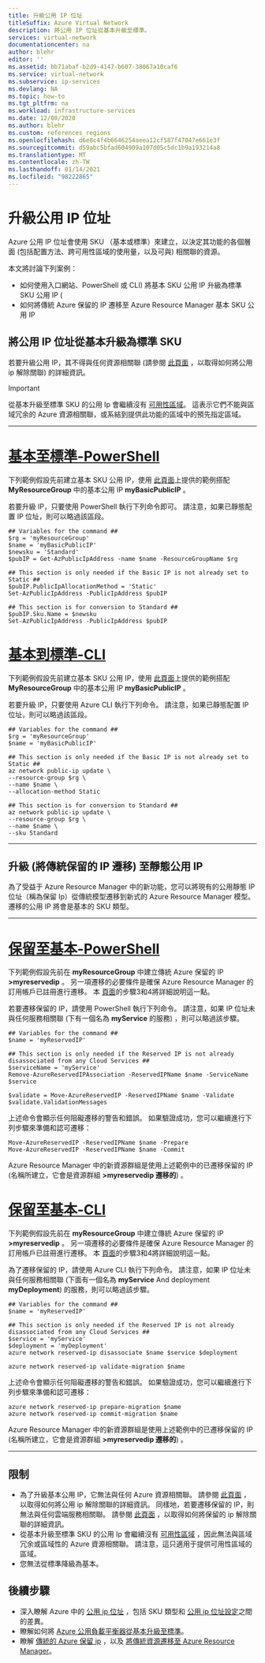 ```yaml
---
title: 升級公用 IP 位址
titleSuffix: Azure Virtual Network
description: 將公用 IP 位址從基本升級至標準。
services: virtual-network
documentationcenter: na
author: blehr
editor: ''
ms.assetid: bb71abaf-b2d9-4147-b607-38067a10caf6
ms.service: virtual-network
ms.subservice: ip-services
ms.devlang: NA
ms.topic: how-to
ms.tgt_pltfrm: na
ms.workload: infrastructure-services
ms.date: 12/08/2020
ms.author: blehr
ms.custom: references_regions
ms.openlocfilehash: d6e8c4f4b6646254aeea12cf587f47047e661e3f
ms.sourcegitcommit: d59abc5bfad604909a107d05c5dc1b9a193214a8
ms.translationtype: MT
ms.contentlocale: zh-TW
ms.lasthandoff: 01/14/2021
ms.locfileid: "98222865"
---
```

# <a name="upgrade-public-ip-addresses"></a>升級公用 IP 位址

Azure 公用 IP 位址會使用 SKU （基本或標準）來建立，以決定其功能的各個層面 (包括配置方法、跨可用性區域的使用量，以及可與) 相關聯的資源。 

本文將討論下列案例：
* 如何使用入口網站、PowerShell 或 CLI) 將基本 SKU 公用 IP 升級為標準 SKU 公用 IP (
* 如何將傳統 Azure 保留的 IP 遷移至 Azure Resource Manager 基本 SKU 公用 IP

## <a name="upgrade-public-ip-address-from-basic-to-standard-sku"></a>將公用 IP 位址從基本升級為標準 SKU

若要升級公用 IP，其不得與任何資源相關聯 (請參閱 [此頁面](./virtual-network-public-ip-address.md#view-modify-settings-for-or-delete-a-public-ip-address) ，以取得如何將公用 ip 解除關聯) 的詳細資訊。

>[!IMPORTANT]
>從基本升級至標準 SKU 的公用 Ip 會繼續沒有 [可用性區域](../availability-zones/az-overview.md?toc=%2fazure%2fvirtual-network%2ftoc.json#availability-zones)。  這表示它們不能與區域冗余的 Azure 資源相關聯，或系結到提供此功能的區域中的預先指定區域。

---
# <a name="basic-to-standard---powershell"></a>[**基本至標準-PowerShell**](#tab/option-upgrade-powershell)

下列範例假設先前建立基本 SKU 公用 IP，使用 [此頁面](./create-public-ip-powershell.md?tabs=option-create-public-ip-basic)上提供的範例搭配 **MyResourceGroup** 中的基本公用 IP **myBasicPublicIP** 。

若要升級 IP，只要使用 PowerShell 執行下列命令即可。  請注意，如果已靜態配置 IP 位址，則可以略過該區段。

```azurepowershell-interactive
## Variables for the command ##
$rg = 'myResourceGroup'
$name = 'myBasicPublicIP'
$newsku = 'Standard'
$pubIP = Get-AzPublicIpAddress -name $name -ResourceGroupName $rg

## This section is only needed if the Basic IP is not already set to Static ##
$pubIP.PublicIpAllocationMethod = 'Static'
Set-AzPublicIpAddress -PublicIpAddress $pubIP

## This section is for conversion to Standard ##
$pubIP.Sku.Name = $newsku
Set-AzPublicIpAddress -PublicIpAddress $pubIP
```

# <a name="basic-to-standard---cli"></a>[**基本到標準-CLI**](#tab/option-upgrade-cli)

下列範例假設先前建立基本 SKU 公用 IP，使用 [此頁面](./create-public-ip-cli.md?tabs=option-create-public-ip-basic)上提供的範例搭配 **MyResourceGroup** 中的基本公用 IP **myBasicPublicIP** 。

若要升級 IP，只要使用 Azure CLI 執行下列命令。  請注意，如果已靜態配置 IP 位址，則可以略過該區段。

```azurecli-interactive
## Variables for the command ##
$rg = 'myResourceGroup'
$name = 'myBasicPublicIP'

## This section is only needed if the Basic IP is not already set to Static ##
az network public-ip update \
--resource-group $rg \
--name $name \
--allocation-method Static 

## This section is for conversion to Standard ##
az network public-ip update \
--resource-group $rg \
--name $name \
--sku Standard
```
---

## <a name="upgrade-migrate-a-classic-reserved-ip-to-a-static-public-ip"></a>升級 (將傳統保留的 IP 遷移) 至靜態公用 IP

為了受益于 Azure Resource Manager 中的新功能，您可以將現有的公用靜態 IP 位址（稱為保留 Ip）從傳統模型遷移到新式的 Azure Resource Manager 模型。  遷移的公用 IP 將會是基本的 SKU 類型。


---

# <a name="reserved-to-basic---powershell"></a>[**保留至基本-PowerShell**](#tab/option-migrate-powershell)

下列範例假設先前在 **myResourceGroup** 中建立傳統 Azure 保留的 IP **>myreservedip** 。 另一項遷移的必要條件是確保 Azure Resource Manager 的訂用帳戶已註冊進行遷移。 本 [頁面](../virtual-machines/migration-classic-resource-manager-ps.md)的步驟3和4將詳細說明這一點。

若要遷移保留的 IP，請使用 PowerShell 執行下列命令。  請注意，如果 IP 位址未與任何服務相關聯 (下有一個名為 **myService** 的服務) ，則可以略過該步驟。

```azurepowershell-interactive
## Variables for the command ##
$name = 'myReservedIP'

## This section is only needed if the Reserved IP is not already disassociated from any Cloud Services ##
$serviceName = 'myService'
Remove-AzureReservedIPAssociation -ReservedIPName $name -ServiceName $service

$validate = Move-AzureReservedIP -ReservedIPName $name -Validate
$validate.ValidationMessages
```
上述命令會顯示任何阻礙遷移的警告和錯誤。 如果驗證成功，您可以繼續進行下列步驟來準備和認可遷移：
```azurepowershell-interactive
Move-AzureReservedIP -ReservedIPName $name -Prepare
Move-AzureReservedIP -ReservedIPName $name -Commit
```
Azure Resource Manager 中的新資源群組是使用上述範例中的已遷移保留的 IP (名稱所建立，它會是資源群組 **>myreservedip 遷移的**) 。

# <a name="reserved-to-basic---cli"></a>[**保留至基本-CLI**](#tab/option-migrate-cli)

下列範例假設先前在 **myResourceGroup** 中建立傳統 Azure 保留的 IP **>myreservedip** 。 另一項遷移的必要條件是確保 Azure Resource Manager 的訂用帳戶已註冊進行遷移。 本 [頁面](../virtual-machines/migration-classic-resource-manager-cli.md)的步驟3和4將詳細說明這一點。

為了遷移保留的 IP，請使用 Azure CLI 執行下列命令。  請注意，如果 IP 位址未與任何服務相關聯 (下面有一個名為 **myService** And deployment **myDeployment**) 的服務，則可以略過該步驟。

```azurecli-interactive
## Variables for the command ##
$name = 'myReservedIP'

## This section is only needed if the Reserved IP is not already disassociated from any Cloud Services ##
$service = 'myService'
$deployment = 'myDeployment'
azure network reserved-ip disassociate $name $service $deployment

azure network reserved-ip validate-migration $name
```
上述命令會顯示任何阻礙遷移的警告和錯誤。 如果驗證成功，您可以繼續進行下列步驟來準備和認可遷移：
```azurecli-interactive
azure network reserved-ip prepare-migration $name
azure network reserved-ip commit-migration $name
```
Azure Resource Manager 中的新資源群組是使用上述範例中的已遷移保留的 IP (名稱所建立，它會是資源群組 **>myreservedip 遷移的**) 。

---

## <a name="limitations"></a>限制

* 為了升級基本公用 IP，它無法與任何 Azure 資源相關聯。  請參閱 [此頁面](./virtual-network-public-ip-address.md#view-modify-settings-for-or-delete-a-public-ip-address) ，以取得如何將公用 ip 解除關聯的詳細資訊。  同樣地，若要遷移保留的 IP，則無法與任何雲端服務相關聯。  請參閱 [此頁面](./remove-public-ip-address-vm.md) ，以取得如何將保留的 ip 解除關聯的詳細資訊。  
* 從基本升級至標準 SKU 的公用 Ip 會繼續沒有 [可用性區域](../availability-zones/az-overview.md?toc=%2fazure%2fvirtual-network%2ftoc.json#availability-zones) ，因此無法與區域冗余或區域性的 Azure 資源相關聯。  請注意，這只適用于提供可用性區域的區域。
* 您無法從標準降級為基本。

## <a name="next-steps"></a>後續步驟

- 深入瞭解 Azure 中的 [公用 ip 位址](./public-ip-addresses.md#public-ip-addresses) ，包括 SKU 類型和 [公用 ip 位址設定](virtual-network-public-ip-address.md#create-a-public-ip-address)之間的差異。
- 瞭解如何將 [Azure 公用負載平衡器從基本升級至標準](../load-balancer/upgrade-basic-standard.md)。
- 瞭解 [傳統的 Azure 保留 ip](/previous-versions/azure/virtual-network/virtual-networks-reserved-public-ip) ，以及 [將傳統資源遷移至 Azure Resource Manager](../virtual-machines/migration-classic-resource-manager-overview.md)。